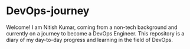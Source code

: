 # DevOps-journey
Welcome! I am Nitish Kumar, coming from a non-tech background and currently on a journey to become a DevOps Engineer. This repository is a diary of my day-to-day progress and learning in the field of DevOps.  
